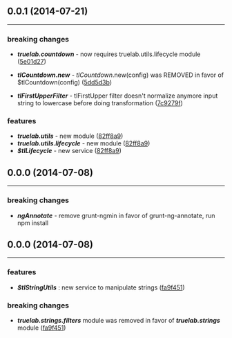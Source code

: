 ## 0.0.1 (2014-07-21)
---------------------
### breaking changes

* ***truelab.countdown*** - now requires truelab.utils.lifecycle module ([5e01d27](https://github.com/truelab/angular-truelab/commit/5e01d27))

* ***$tlCountdown.$new*** - $tlCountdown.$new(config) was REMOVED in favor of $tlCountdown(config) ([5dd5d3b](https://github.com/truelab/angular-truelab/commit/5dd5d3b))

* ***tlFirstUpperFilter*** - tlFirstUpper filter doesn't normalize anymore input string to lowercase before doing transformation ([7c9279f](https://github.com/truelab/angular-truelab/commit/7c9279f))

### features

* ***truelab.utils*** - new module ([82ff8a9](https://github.com/truelab/angular-truelab/commit/82ff8a9))
* ***truelab.utils.lifecycle*** - new module ([82ff8a9](https://github.com/truelab/angular-truelab/commit/82ff8a9))
* ***$tlLifecycle*** - new service ([82ff8a9](https://github.com/truelab/angular-truelab/commit/82ff8a9))


## 0.0.0 (2014-07-08)
----------------------

### breaking changes

* ***ngAnnotate*** - remove grunt-ngmin in favor of grunt-ng-annotate, run npm install


## 0.0.0 (2014-07-08)
----------------------

### features

* ***$tlStringUtils*** : new service to manipulate strings ([fa9f451](https://github.com/truelab/angular-truelab/commit/fa9f451))

### breaking changes

* ***truelab.strings.filters*** module was removed in favor of ***truelab.strings*** module ([fa9f451](https://github.com/truelab/angular-truelab/commit/fa9f451))
